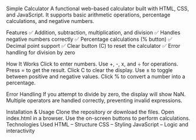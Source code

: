 Simple Calculator
A functional web-based calculator built with HTML, CSS, and JavaScript. It supports basic arithmetic operations, percentage calculations, and negative numbers.

Features
✅ Addition, subtraction, multiplication, and division
✅ Handles negative numbers correctly
✅ Percentage calculations (% button)
✅ Decimal point support
✅ Clear button (C) to reset the calculator
✅ Error handling for division by zero

How It Works
Click to enter numbers.
Use +, -, x, and ÷ for operations.
Press = to get the result.
Click C to clear the display.
Use ± to toggle between positive and negative values.
Click % to convert a number into a percentage.

Error Handling
If you attempt to divide by zero, the display will show NaN.
Multiple operators are handled correctly, preventing invalid expressions.

Installation & Usage
Clone the repository or download the files.
Open index.html in a browser.
Use the on-screen buttons to perform calculations.
Technologies Used
HTML – Structure
CSS – Styling
JavaScript – Logic and interactivity
